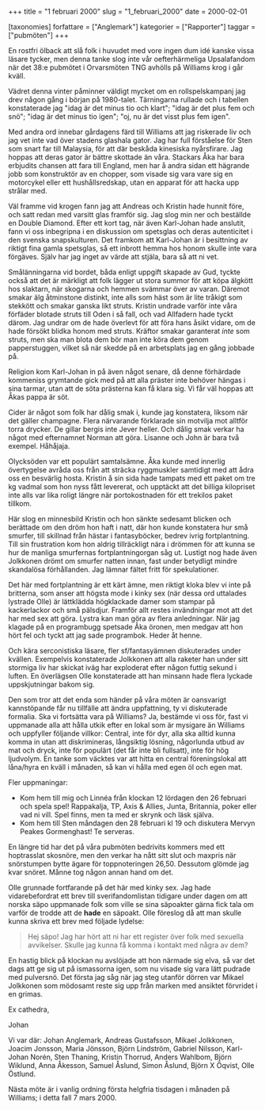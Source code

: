 +++
title = "1 februari 2000"
slug = "1_februari_2000"
date = 2000-02-01

[taxonomies]
forfattare = ["Anglemark"]
kategorier = ["Rapporter"]
taggar = ["pubmöten"]
+++

En rostfri ölback att slå folk i huvudet med vore ingen dum idé kanske vissa läsare tycker, men denna tanke slog inte vår oefterhärmeliga Upsalafandom när det 38:e pubmötet i Orvarsmöten TNG avhölls på Williams krog i går kväll.

<!-- more -->

Vädret denna vinter påminner väldigt mycket om en rollspelskampanj jag drev någon gång i början på 1980-talet. Tärningarna rullade och i tabellen konstaterade jag "idag är det minus tio och klart"; "idag är det plus fem och snö"; "idag är det minus tio igen"; "oj, nu är det visst plus fem igen".

Med andra ord innebar gårdagens färd till Williams att jag riskerade liv och jag vet inte vad över stadens glashala gator. Jag har full förståelse för Sten som snart far till Malaysia, för att där beskåda kinesiska nyårsfirare. Jag hoppas att deras gator är bättre skottade än våra. Stackars Åka har bara erbjudits chansen att fara till England, men har å andra sidan ett hägrande jobb som konstruktör av en chopper, som visade sig vara vare sig en motorcykel eller ett hushållsredskap, utan en apparat för att hacka upp strålar med.

Väl framme vid krogen fann jag att Andreas och Kristin hade hunnit före, och satt redan med varsitt glas framför sig. Jag slog min ner och beställde en Double Diamond. Efter ett kort tag, när även Karl-Johan hade anslutit, fann vi oss inbegripna i en diskussion om spetsglas och deras autenticitet i den svenska snapskulturen. Det framkom att Karl-Johan är i besittning av riktigt fina gamla spetsglas, så ett inbrott hemma hos honom skulle inte vara förgäves. Själv har jag inget av värde att stjäla, bara så att ni vet.

Smålänningarna vid bordet, båda enligt uppgift skapade av Gud, tyckte också att det är märkligt att folk lägger ut stora summor för att köpa älgkött hos slaktarn, när skogarna och hemmen svämmar över av varan. Däremot smakar älg åtminstone distinkt, inte alls som häst som är lite tråkigt som stekkött och smakar ganska likt struts. Kristin undrade varför inte våra förfäder blotade struts till Oden i så fall, och vad Allfadern hade tyckt därom. Jag undrar om de hade överlevt för att föra hans åsikt vidare, om de hade försökt blidka honom med struts. Kräftor smakar garanterat *inte* som struts, men ska man blota dem bör man inte köra dem genom papperstuggen, vilket så när skedde på en arbetsplats jag en gång jobbade på.

Religion kom Karl-Johan in på även något senare, då denne förhärdade kommeniss grymtande gick med på att alla präster inte behöver hängas i sina tarmar, utan att de söta prästerna kan få klara sig. Vi får väl hoppas att Åkas pappa är söt.

Cider är något som folk har dålig smak i, kunde jag konstatera, liksom när det gäller champagne. Flera närvarande förklarade sin motvilja mot alltför torra drycker. De gillar bergis inte Jever heller. Och dålig smak verkar ha något med efternamnet Norman att göra. Lisanne och John är bara två exempel. Håhåjaja.

Olycksöden var ett populärt samtalsämne. Åka kunde med innerlig övertygelse avråda oss från att sträcka ryggmuskler samtidigt med att ådra oss en besvärlig hosta. Kristin å sin sida hade tampats med ett paket om tre kg vadmal som hon nyss fått levererat, och upptäckt att det billiga kilopriset inte alls var lika roligt längre när portokostnaden för ett trekilos paket tillkom.

Här slog en minnesbild Kristin och hon sänkte sedesamt blicken och berättade om den dröm hon haft i natt, där hon kunde konstatera hur små smurfer, till skillnad från hästar i fantasyböcker, bedrev ivrig fortplantning. Till sin frustration kom hon aldrig tillräckligt nära i drömmen för att kunna se hur de manliga smurfernas fortplantningorgan såg ut. Lustigt nog hade även Jolkkonen drömt om smurfer natten innan, fast under betydligt mindre skandalösa förhållanden. Jag lämnar fältet fritt för spekulationer.

Det här med fortplantning är ett kärt ämne, men riktigt kloka blev vi inte på britterna, som anser att högsta mode i kinky sex (när dessa ord uttalades lystrade Olle) är lättklädda högklackade damer som stampar på kackerlackor och små pälsdjur. Framför allt restes invändningar mot att det har med sex att göra. Lystra kan man göra av flera anledningar. När jag klagade på en programbugg spetsade Åka öronen, men medgav att hon hört fel och tyckt att jag sade programbok. Heder åt henne.

Och kära serconistiska läsare, fler sf/fantasyämnen diskuterades under kvällen. Exempelvis konstaterade Jolkkonen att alla raketer han under sitt stormiga liv har skickat iväg har exploderat efter någon futtig sekund i luften. En överlägsen Olle konstaterade att han minsann hade flera lyckade uppskjutningar bakom sig.

Den som tror att det enda som händer på våra möten är oansvarigt kannstöpande får nu tillfälle att ändra uppfattning, ty vi diskuterade formalia. Ska vi fortsätta vara på Williams? Ja, bestämde vi oss för, fast vi uppmanade alla att hålla utkik efter en lokal som är mysigare än Williams och uppfyller följande villkor: Central, inte för dyr, alla ska alltid kunna komma in utan att diskrimineras, långsiktig lösning, någorlunda utbud av mat och dryck, inte för populärt (det får inte bli fullsatt), inte för hög ljudvolym. En tanke som väcktes var att hitta en central föreningslokal att låna/hyra en kväll i månaden, så kan vi hålla med egen öl och egen mat.

Fler uppmaningar:

<ul>
	<li>Kom hem till mig och Linnéa från klockan 12 lördagen den 26 februari och
spela spel! Rappakalja, TP, Axis & Allies, Junta, Britannia, poker eller
vad ni vill. Spel finns, men ta med er skrynk och läsk själva.</li>
	<li>Kom hem till Sten måndagen den 28 februari kl 19 och diskutera Mervyn
Peakes Gormenghast! Te serveras.
</li>
</ul>


En längre tid har det på våra pubmöten bedrivits kommers med ett hoptrasslat skosnöre, men den verkar ha nått sitt slut och maxpris när snörstumpen bytte ägare för toppnoteringen 26,50. Dessutom glömde jag kvar snöret. Månne tog någon annan hand om det.

Olle grunnade fortfarande på det här med kinky sex. Jag hade vidarebefordrat ett brev till sverifandomlistan tidigare under dagen om att norska säpo uppmanade folk som ville se sina säpoakter gärna fick tala om varför de trodde att de **hade** en säpoakt. Olle föreslog då att man skulle kunna skriva ett brev med följade lydelse:

<blockquote>Hej säpo!
Jag har hört att ni har ett register över folk med sexuella avvikelser.
Skulle jag kunna få komma i kontakt med några av dem?</blockquote>

En hastig blick på klockan nu avslöjade att hon närmade sig elva, så var det dags att ge sig ut på ismassorna igen, som nu visade sig vara lätt pudrade med pulversnö. Det första jag såg när jag steg utanför dörren var Mikael Jolkkonen som mödosamt reste sig upp från marken med ansiktet förvridet i en grimas.

Ex cathedra,

Johan

Vi var där: Johan Anglemark, Andreas Gustafsson, Mikael Jolkkonen, Joacim Jonsson, Maria Jönsson, Björn Lindström, Gabriel Nilsson, Karl-Johan Norén, Sten Thaning, Kristin Thorrud, Anders Wahlbom, Björn Wiklund, Anna Åkesson, Samuel Åslund, Simon Åslund, Björn X Öqvist, Olle Östlund.

Nästa möte är i vanlig ordning första helgfria tisdagen i månaden på Williams; i detta fall 7 mars 2000.
